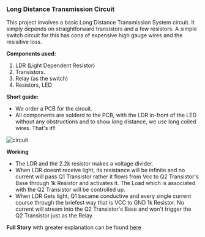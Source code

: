 ### Long Distance Transmission Circuit
This project involves a basic Long Distance Transmission System circuit. It simply depends on straightforward transistors and a few resistors. A simple switch circuit for this has cons of expensive high gauge wires and the resisitive loss.

**Components used:**
1. LDR (Light Dependent Resistor)
2. Transistors.
3. Relay (as the switch)
4. Resistors, LED

**Short guide:**
* We order a PCB for the circuit. 
* All components are solderd to the PCB, with the LDR in-front of the LED without any obstructions and to show long distance, we use long coiled wires. 
That's it!!

![circuit](https://hackster.imgix.net/uploads/attachments/1104071/long_distance_transmission_schematics_AMNSbbiMv8.png?auto=compress%2Cformat&w=740&h=555&fit=max)

**Working**
* The LDR and the 2.2k resistor makes a voltage divider.
* When LDR doesnt receive light, its resistance will be infinite and no current will pass Q1 Transistor rather it flows from Vcc to Q2 Transistor's Base through 1k Resistor and activates it. The Load which is associated with the Q2 Transistor will be controlled up.
* When LDR Gets light, Q1 became conductive and every single current course through the briefest way that is VCC to GND 1k Resistor. No current will stream into the Q2 Transistor's Base and won't trigger the Q2 Transistor just as the Relay.

**Full Story** with greater explanation can be found [here](https://www.hackster.io/dhritimanhb2015/long-distance-transmission-system-circuit-3fb00c)

